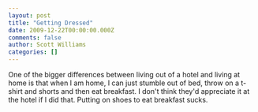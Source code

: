 ```yaml
---
layout: post
title: "Getting Dressed"
date: 2009-12-22T00:00:00.000Z
comments: false
author: Scott Williams
categories: []
---
```

One of the bigger differences between living out of a hotel and living at home is that when I am home, I can just stumble out of bed, throw on a t-shirt and shorts and then eat breakfast. I don't think they'd appreciate it at the hotel if I did that. Putting on shoes to eat breakfast sucks.
